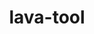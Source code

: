 ---
parent_project: lava
permalink: /engineering/projects/lava/lava-tool/
project_link_name: lava-tool
project_stats: 'true'
project_url: n/a
image:
  featured: 'true'
  path: /assets/images/projects/lava.png
title: lava-tool
display: false
---